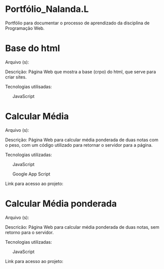 # Portfólio_Nalanda.L
Portfólio para documentar o processo de aprendizado da disciplina de Programação Web.

<h1>Base do html</h1>
Arquivo (s):

Descrição: Página Web que mostra a base (crpo) do html, que serve para criar sites.

Tecnologias utilisadas:

<ul>JavaScript</ul>

<h1>Calcular Média</h1>
Arquivo (s):

Descrição: Página Web para calcular média ponderada de duas notas com o peso, com um código utilizado para retornar o servidor para a página.

Tecnologias utilizadas:

<ul>JavaScript</ul>
<ul>Google App Script</ul>

Link para acesso ao projeto: 

<h1>Calcular Média ponderada</h1>
Arquivo (s):

Descricão: Página Web para calcular média ponderada de duas notas, sem retorno para o servidor.

Tecnologias utilizadas:

<ul>JavaScript</ul>

Link para acesso ao projeto: 




  
  
